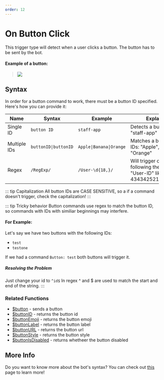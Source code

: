 ```yaml
---
order: 12
---
```

# On Button Click

This trigger type will detect when a user clicks a button. 
The button has to be sent by the bot.

#### Example of a button:
> ![](https://media.discordapp.net/attachments/772051120368910371/880527140817367070/first-button.gif)



## Syntax
In order for a button command to work, there must be a button ID specified. Here's how you can provide it:

| Name | Syntax | Example | Explanation |
| --- | --- | --- | --- |
| Single ID | `button ID` | `staff-app` | Detects a button with "staff-app" ID |
| Multiple IDs | `buttonID\|buttonID` | `Apple\|Banana\|Orange` | Matches a buttons with IDs: "Apple", "Banana", or "Orange" |
| Regex | `/RegExp/` | `/User-\d{18,}/` | Will trigger on any button following the pattern "User-ID" like "User-434342521997492224" |


::: tip Capitalization
All button IDs are CASE SENSITIVE, so a if a command doesn't trigger, check the capitalization!
:::

::: tip Tricky behavior
Button commands use regex to match the button ID, so commands with IDs with similiar beginnings may interfere.

#### For Example:
Let's say we have two buttons with the following IDs:

* `test`
* `testone`

If we had a command `Button: test` both buttons will trigger it.

##### Resolving the Problem
Just change your id to `^id$`
In regex ^ and $ are used to match the start and end of the string.
:::

### Related Functions
* [$button](../Text/Components/button.md) - sends a button
* [$buttonID](../Text/Components/buttonID.md) - returns the button id
* [$buttonEmoji](../Text/Components/buttonEmoji.md) - returns the button emoji
* [$buttonLabel](../Text/Components/buttonLabel.md) - returns the button label
* [$buttonURL](../Text/Components/buttonURL.md) - returns the button url
* [$buttonStyle](../Text/Components/buttonStyle.md) - returns the button style
* [$buttonIsDisabled](../Text/Components/buttonIsDisabled.md) - returns whetheer the button disabled

## More Info

Do you want to know more about the bot's syntax? You can check out [this](../Other/syntax.md) page to learn more!
